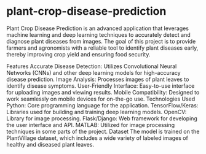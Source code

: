 # plant-crop-disease-prediction
Plant Crop Disease Prediction is an advanced application that leverages machine learning and deep learning techniques to accurately detect and diagnose plant diseases from images. The goal of this project is to provide farmers and agronomists with a reliable tool to identify plant diseases early, thereby improving crop yield and ensuring food security.

Features
Accurate Disease Detection: Utilizes Convolutional Neural Networks (CNNs) and other deep learning models for high-accuracy disease prediction.
Image Analysis: Processes images of plant leaves to identify disease symptoms.
User-Friendly Interface: Easy-to-use interface for uploading images and viewing results.
Mobile Compatibility: Designed to work seamlessly on mobile devices for on-the-go use.
Technologies Used
Python: Core programming language for the application.
TensorFlow/Keras: Libraries used for building and training deep learning models.
OpenCV: Library for image processing.
Flask/Django: Web framework for developing the user interface and API.
MATLAB: Utilized for image processing techniques in some parts of the project.
Dataset
The model is trained on the PlantVillage dataset, which includes a wide variety of labeled images of healthy and diseased plant leaves.
